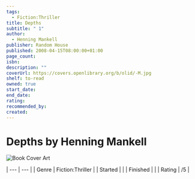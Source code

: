 ```yaml
---
tags:
  - Fiction:Thriller
title: Depths
subtitle: " 1"
author:
  - Henning Mankell
publisher: Random House
published: 2008-04-15T08:00:00+01:00
page_count: 
isbn: 
description: ""
coverUrl: https://covers.openlibrary.org/b/olid/-M.jpg
shelf: to-read
owned: true
start_date: 
end_date: 
rating: 
recommended_by: 
created: 
---
```


# Depths by Henning Mankell

![Book Cover Art](https://covers.openlibrary.org/b/olid/-M.jpg)


| --- | --- |
| Genre | Fiction:Thriller |
| Started |  |
| Finished |  |
| Rating | /5 |


